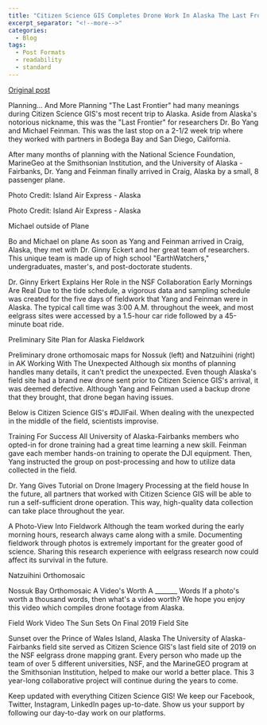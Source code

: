 ```yaml
---
title: "Citizen Science GIS Completes Drone Work In Alaska The Last Frontier"
excerpt_separator: "<!--more-->"
categories:
  - Blog
tags:
  - Post Formats
  - readability
  - standard
---
```

[Original post](https://www.citizensciencegis.org/blog/citizen-science-gis-completes-drone-work-in-alaska-the-last-frontier)

Planning... And More Planning
"The Last Frontier" had many meanings during Citizen Science GIS's most recent trip to Alaska. Aside from Alaska's notorious nickname, this was the "Last Frontier" for researchers Dr. Bo Yang and Michael Feinman. This was the last stop on a 2-1/2 week trip where they worked with partners in Bodega Bay and San Diego, California.

After many months of planning with the National Science Foundation, MarineGeo at the Smithsonian Institution, and the University of Alaska - Fairbanks, Dr. Yang and Feinman finally arrived in Craig, Alaska by a small, 8 passenger plane.

Photo Credit: Island Air Express - Alaska

Photo Credit: Island Air Express - Alaska

Michael outside of Plane

Bo and Michael on plane
As soon as Yang and Feinman arrived in Craig, Alaska, they met with Dr. Ginny Eckert and her great team of researchers. This unique team is made up of high school "EarthWatchers," undergraduates, master's, and post-doctorate students.

Dr. Ginny Erkert Explains Her Role in the NSF Collaboration
Early Mornings Are Real
Due to the tide schedule, a vigorous data and sampling schedule was created for the five days of fieldwork that Yang and Feinman were in Alaska. The typical call time was 3:00 A.M. throughout the week, and most eelgrass sites were accessed by a 1.5-hour car ride followed by a 45-minute boat ride.


Preliminary Site Plan for Alaska Fieldwork

Preliminary drone orthomosaic maps for Nossuk (left) and Natzuihini (right) in AK
Working With The Unexpected
Although six months of planning handles many details, it can't predict the unexpected. Even though Alaska's field site had a brand new drone sent prior to Citizen Science GIS's arrival, it was deemed defective. Although Yang and Feinman used a backup drone that they brought, that drone began having issues.

Below is Citizen Science GIS's #DJIFail. When dealing with the unexpected in the middle of the field, scientists improvise.

Training For Success
All University of Alaska-Fairbanks members who opted-in for drone training had a great time learning a new skill. Feinman gave each member hands-on training to operate the DJI equipment. Then, Yang instructed the group on post-processing and how to utilize data collected in the field.








Dr. Yang Gives Tutorial on Drone Imagery Processing at the field house
In the future, all partners that worked with Citizen Science GIS will be able to run a self-sufficient drone operation. This way, high-quality data collection can take place throughout the year.

A Photo-View Into Fieldwork
Although the team worked during the early morning hours, research always came along with a smile. Documenting fieldwork through photos is extremely important for the greater good of science. Sharing this research experience with eelgrass research now could affect its survival in the future.








Natzuihini Orthomosaic

Nossuk Bay Orthomosaic
A Video's Worth A _______ Words
If a photo's worth a thousand words, then what's a video worth? We hope you enjoy this video which compiles drone footage from Alaska.

Field Work Video
The Sun Sets On Final 2019 Field Site

Sunset over the Prince of Wales Island, Alaska
The University of Alaska-Fairbanks field site served as Citizen Science GIS's last field site of 2019 on the NSF eelgrass drone mapping grant. Every person who made up the team of over 5 different universities, NSF, and the MarineGEO program at the Smithsonian Institution, helped to make our world a better place. This 3 year-long collaborative project will continue during the years to come.

Keep updated with everything Citizen Science GIS! We keep our Facebook, Twitter, Instagram, LinkedIn pages up-to-date. Show us your support by following our day-to-day work on our platforms.